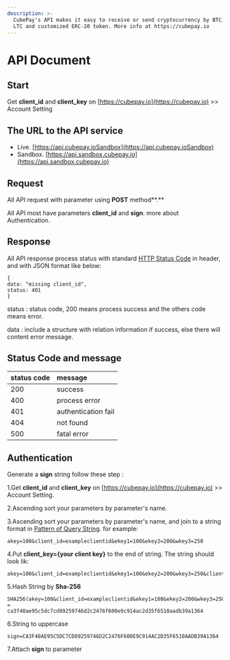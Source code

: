 ```yaml
---
description: >-
  CubePay's API makes it easy to receive or send cryptocurrency by BTC, ETH ,
  LTC and customized ERC-20 token. More info at https://cubepay.io
---
```


# API Document

## Start

Get **client\_id** and **client\_key** on [https://cubepay.io](https://cubepay.io) &gt;&gt; Account Setting

## The URL to the API service

* Live. [https://api.cubepay.ioSandbox](https://api.cubepay.ioSandbox)
* Sandbox. [https://api.sandbox.cubepay.io](https://api.sandbox.cubepay.io)

## Request

All API request with parameter using **POST** method**.**

All API most have parameters **client\_id** and **sign**. more about Authentication.

## Response

All API response process status with standard [HTTP Status Code](https://en.wikipedia.org/wiki/List_of_HTTP_status_codes) in header,  and with JSON format like below: 

```text
{
data: "missing client_id",
status: 401
}
```

status : status code, 200 means process success and the others code means error.

data : include a structure with relation information if success, else there will content error message.

## Status Code and message

| status code | message |
| :--- | :--- |
| 200 | success |
| 400 | process error |
| 401 | authentication fail |
| 404 | not found |
| 500 | fatal error |

## Authentication

Generate a **sign** string follow these step :

1.Get **client\_id** and **client\_key** on [https://cubepay.io](https://cubepay.io) &gt;&gt; Account Setting.

2.Ascending sort your parameters by parameter's name.

3.Ascending sort your parameters by parameter's name, and join to a string format in [Pattern of Query String](https://en.wikipedia.org/wiki/Query_string).  for example:

```text
akey=100&client_id=exampleclientid&ekey1=100&ekey2=200&wkey3=250
```

4.Put **client\_key={your client key}** to the end of string. The string should look lik:

```text
akey=100&client_id=exampleclientid&ekey1=100&ekey2=200&wkey3=250&client_key=exampleclientkey
```

5.Hash String by **Sha-256**

```text
SHA256(akey=100&client_id=exampleclientid&ekey1=100&ekey2=200&wkey3=250&client_key=exampleclientkey)
=
ca3f40ae95c5dc7cd89259746d2c2476f600e9c914ac2d35f6510aadb39a1364
```

6.String to uppercase

```text
sign=CA3F40AE95C5DC7CD89259746D2C2476F600E9C914AC2D35F6510AADB39A1364
```

7.Attach **sign** to parameter

